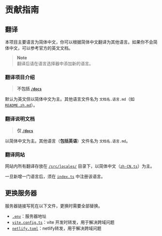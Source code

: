 # 贡献指南

## 翻译

本项目主要语言为简体中文，你可以根据简体中文翻译为其他语言。如果你不会简体中文，可以参考官方的英文文档。

> **Note**\
> 翻译后请在语言选择器中添加新的语言。

### 翻译项目介绍

> **不包括 [`/docs`](./docs/)**

默认为英文但以简体中文为主。其他语言文件名为 `文档名.语言.md`（如 [`README.zh.md`](./README.zh.md)）。

### 翻译说明文档

> **仅 [`/docs`](./docs/)**

以简体中文为主。其他语言（**包括英语**）文件名为 `文档名.语言.md`。

### 翻译网站

网站内所有翻译存放在 [`/src/locales/`](./src/locales/) 目录下，以简体中文（[`zh-CN.ts`](./src/locales/zh-CN.ts)）为主。

一旦新增一门语言后，须在 [`index.ts`](./src/locales/index.ts) 中注册该语言。

## 更换服务器

服务器链接写死在以下文件，更换时需要全部替换。

- [`.env`](./.env)：服务器地址
- [`vite.config.ts`](./vite.config.ts)：vite 开发时转发，用于解决跨域问题
- [`netlify.toml`](./netlify.toml)：netlify转发，用于解决跨域问题
